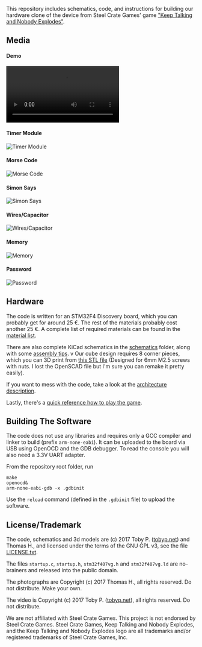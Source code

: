 This repository includes schematics, code, and instructions for building our hardware clone of the device from Steel Crate Games' game ["Keep Talking and Nobody Explodes"](http://www.keeptalkinggame.com/).

## Media

#### Demo
![Demo](https://tobyp.github.io/kthw/kthw.mkv)

#### Timer Module
![Timer Module](https://tobyp.github.io/kthw/timer.jpg)

#### Morse Code
![Morse Code](https://tobyp.github.io/kthw/morse.jpg)

#### Simon Says
![Simon Says](https://tobyp.github.io/kthw/simon_says.jpg)

#### Wires/Capacitor
![Wires/Capacitor](https://tobyp.github.io/kthw/wires_capacitor.jpg)

#### Memory
![Memory](https://tobyp.github.io/kthw/memory.jpg)

#### Password
![Password](https://tobyp.github.io/kthw/password.jpg)

## Hardware

The code is written for an STM32F4 Discovery board, which you can probably get for around 25 €.
The rest of the materials probably cost another 25 €.
A complete list of required materials can be found in the [material list](MATERIALS.md).

There are also complete KiCad schematics in the [schematics](schematics) folder, along with some [assembly tips](ASSEMBLY.md).
 v
Our cube design requires 8 corner pieces, which you can 3D print from [this STL file](3dprints/corner.stl) (Designed for 6mm M2.5 screws with nuts. I lost the OpenSCAD file but I'm sure you can remake it pretty easily).

If you want to mess with the code, take a look at the [architecture description](ARCHITECTURE.md).

Lastly, there's a [quick reference how to play the game](MANUAL.md).

## Building The Software

The code does not use any libraries and requires only a GCC compiler and linker to build (prefix `arm-none-eabi`).
It can be uploaded to the board via USB using OpenOCD and the GDB debugger.
To read the console you will also need a 3.3V UART adapter.

From the repository root folder, run

	make
	openocd&
	arm-none-eabi-gdb -x .gdbinit

Use the `reload` command (defined in the `.gdbinit` file) to upload the software.

## License/Trademark

The code, schematics and 3d models are (c) 2017 Toby P. ([tobyp.net](http://www.tobyp.net)) and Thomas H., and licensed under the terms of the GNU GPL v3, see the file [LICENSE.txt](LICENSE.txt).

The files `startup.c`, `startup.h`, `stm32f407vg.h` and `stm32f407vg.ld` are no-brainers and released into the public domain.

The photographs are Copyright (c) 2017 Thomas H., all rights reserved. Do not distribute. Make your own.

The video is Copyright (c) 2017 Toby P. ([tobyp.net](http://www.tobyp.net)), all rights reserved. Do not distribute.

We are not affiliated with Steel Crate Games. This project is not endorsed by Steel Crate Games.
Steel Crate Games, Keep Talking and Nobody Explodes, and the Keep Talking and Nobody Explodes logo are all trademarks and/or registered trademarks of Steel Crate Games, Inc.